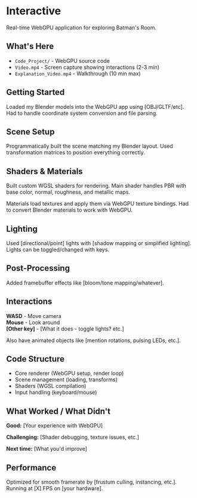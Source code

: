 # Interactive

Real-time WebGPU application for exploring Batman's Room.

## What's Here

- `Code_Project/` - WebGPU source code
- `Video.mp4` - Screen capture showing interactions (2-3 min)
- `Explanation_Video.mp4` - Walkthrough (10 min max)

## Getting Started

Loaded my Blender models into the WebGPU app using [OBJ/GLTF/etc]. Had to handle coordinate system conversion and file parsing.

## Scene Setup

Programmatically built the scene matching my Blender layout. Used transformation matrices to position everything correctly.

## Shaders & Materials

Built custom WGSL shaders for rendering. Main shader handles PBR with base color, normal, roughness, and metallic maps.

Materials load textures and apply them via WebGPU texture bindings. Had to convert Blender materials to work with WebGPU.

## Lighting

Used [directional/point] lights with [shadow mapping or simplified lighting]. Lights can be toggled/changed with keys.

## Post-Processing

Added framebuffer effects like [bloom/tone mapping/whatever].

## Interactions

**WASD** - Move camera  
**Mouse** - Look around  
**[Other key]** - [What it does - toggle lights? etc.]

Also have animated objects like [mention rotations, pulsing LEDs, etc.].

## Code Structure

- Core renderer (WebGPU setup, render loop)
- Scene management (loading, transforms)
- Shaders (WGSL compilation)
- Input handling (keyboard/mouse)

## What Worked / What Didn't

**Good:** [Your experience with WebGPU]

**Challenging:** [Shader debugging, texture issues, etc.]

**Next time:** [What you'd improve]

## Performance

Optimized for smooth framerate by [frustum culling, instancing, etc.]. Running at [X] FPS on [your hardware].

